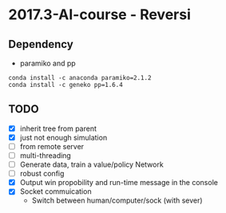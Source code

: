 # 2017.3-AI-course - Reversi
## Dependency 
- paramiko and pp
```
conda install -c anaconda paramiko=2.1.2
conda install -c geneko pp=1.6.4
```

## TODO
- [x] inherit tree from parent
- [x] just not enough simulation
- [ ] from remote server
- [ ] multi-threading 
- [ ] Generate data, train a value/policy Network
- [ ] robust config
- [x] Output win propobility and run-time message in the console
- [x] Socket commuication
	- Switch between human/computer/sock (with sever)